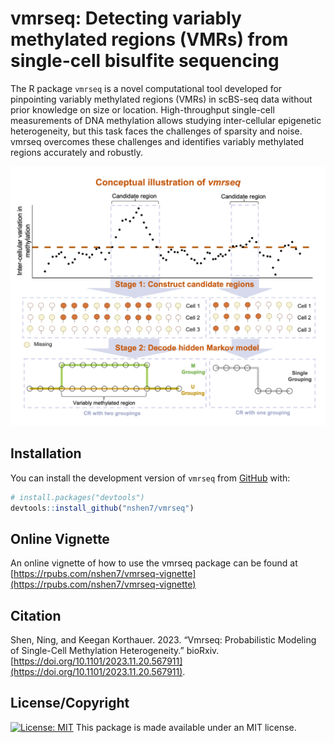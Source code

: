 # vmrseq: Detecting variably methylated regions (VMRs) from single-cell bisulfite sequencing

The R package `vmrseq` is a novel computational tool developed for pinpointing variably methylated regions (VMRs) in scBS-seq data without prior knowledge on size or location. High-throughput single-cell measurements of DNA methylation allows studying inter-cellular epigenetic heterogeneity, but this task faces the challenges of sparsity and noise. vmrseq overcomes these challenges and identifies variably methylated regions accurately and robustly. 

![](man/figures/method.png)


## Installation

You can install the development version of `vmrseq` from
[GitHub](https://github.com/) with:

``` r
# install.packages("devtools")
devtools::install_github("nshen7/vmrseq")
```

## Online Vignette

An online vignette of how to use the vmrseq package can be found at 
[https://rpubs.com/nshen7/vmrseq-vignette](https://rpubs.com/nshen7/vmrseq-vignette)


## Citation

Shen, Ning, and Keegan Korthauer. 2023. “Vmrseq: Probabilistic Modeling of Single-Cell Methylation Heterogeneity.” bioRxiv. [https://doi.org/10.1101/2023.11.20.567911](https://doi.org/10.1101/2023.11.20.567911).

## License/Copyright

[![License: MIT](https://img.shields.io/badge/License-MIT-yellow.svg)](https://opensource.org/licenses/MIT) 
This package is made available under an MIT license.  
